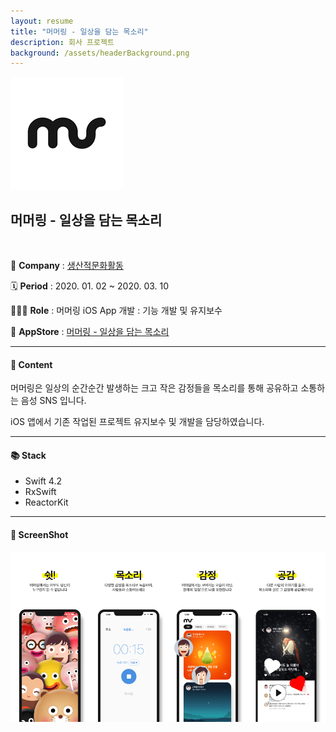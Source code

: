 ```yaml
---
layout: resume
title: "머머링 - 일상을 담는 목소리"
description: 회사 프로젝트
background: /assets/headerBackground.png
---
```


<div class="page-header-icon undefined">
    <img class="icon" src="/assets/images/resume/murmuring_icon.png">
</div>

## 머머링 - 일상을 담는 목소리

<br>

🏢 **Company** : [생산적문화활동](https://murmuring.fun/)

🗓 **Period** : 2020\. 01\. 02 ~ 2020\. 03\. 10

👨🏻‍💻 **Role** : 머머링 iOS App 개발 : 기능 개발 및 유지보수

🍎 **AppStore** : [‎머머링 - 일상을 담는 목소리](https://apps.apple.com/kr/app/%EB%A8%B8%EB%A8%B8%EB%A7%81-%EC%9D%BC%EC%83%81%EC%9D%84-%EB%8B%B4%EB%8A%94-%EB%AA%A9%EC%86%8C%EB%A6%AC/id1384878309)

---

#### 📜 Content

머머링은 일상의 순간순간 발생하는 크고 작은 감정들을 목소리를 통해 공유하고 소통하는 음성 SNS 입니다.

iOS 앱에서 기존 작업된 프로젝트 유지보수 및 개발을 담당하였습니다.

---

#### 📚 Stack

- Swift 4.2
- RxSwift
- ReactorKit

---

#### 📸 ScreenShot

<div style="width:100%; margin:0 auto;">
<a href="#"><img style="width:25%" src="https://raw.githubusercontent.com/swieeft/resume/master/images/mur01.png" align="left"></a>
<a href="#"><img style="width:25%" src="https://raw.githubusercontent.com/swieeft/resume/master/images/mur02.png" align="left"></a>
<a href="#"><img style="width:25%" src="https://raw.githubusercontent.com/swieeft/resume/master/images/mur03.png" align="left"></a>
<a href="#"><img style="width:25%" src="https://raw.githubusercontent.com/swieeft/resume/master/images/mur04.png" align="left"></a>
</div>